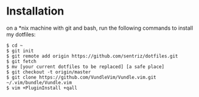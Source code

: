 # Installation 
on a *nix machine with git and bash, run the following commands to install my dotfiles:

    $ cd ~
    $ git init
    $ git remote add origin https://github.com/sentriz/dotfiles.git
    $ git fetch
    $ mv [your current dotfiles to be replaced] [a safe place]
    $ git checkout -t origin/master
    $ git clone https://github.com/VundleVim/Vundle.vim.git ~/.vim/bundle/Vundle.vim
    $ vim +PluginInstall +qall

